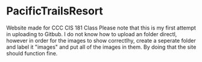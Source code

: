 # PacificTrailsResort
Website made for CCC CIS 181 Class
Please note that this is my first attempt in uploading to Gitbub. I do not know how to upload an folder directl, however in order for the images to show correctlhy, create a seperate folder and label it "images" and put all of the images in them. By doing that the site should function fine.
